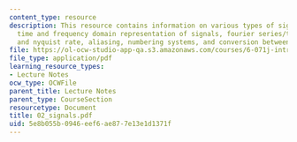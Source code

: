 ```yaml
---
content_type: resource
description: This resource contains information on various types of signals, LTI systems,
  time and frequency domain representation of signals, fourier series/tranform, sampling
  and nyquist rate, aliasing, numbering systems, and conversion between type of signals.
file: https://ol-ocw-studio-app-qa.s3.amazonaws.com/courses/6-071j-introduction-to-electronics-signals-and-measurement-spring-2006/5e8b055b0946eef6ae877e13e1d1371f_02_signals.pdf
file_type: application/pdf
learning_resource_types:
- Lecture Notes
ocw_type: OCWFile
parent_title: Lecture Notes
parent_type: CourseSection
resourcetype: Document
title: 02_signals.pdf
uid: 5e8b055b-0946-eef6-ae87-7e13e1d1371f
---
```

